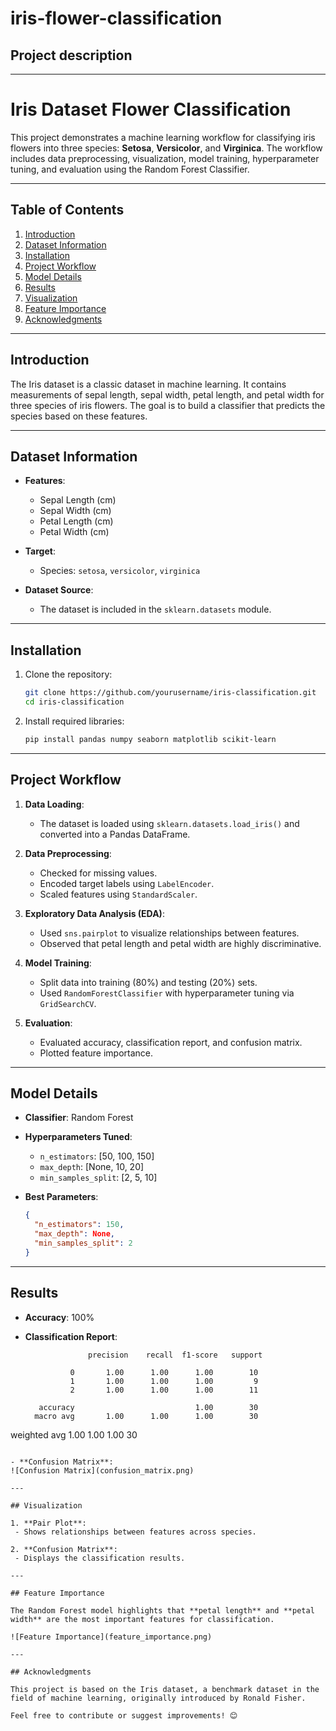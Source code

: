 # iris-flower-classification
## Project description
---

# Iris Dataset Flower Classification

This project demonstrates a machine learning workflow for classifying iris flowers into three species: **Setosa**, **Versicolor**, and **Virginica**. The workflow includes data preprocessing, visualization, model training, hyperparameter tuning, and evaluation using the Random Forest Classifier.

---

## Table of Contents

1. [Introduction](#introduction)
2. [Dataset Information](#dataset-information)
3. [Installation](#installation)
4. [Project Workflow](#project-workflow)
5. [Model Details](#model-details)
6. [Results](#results)
7. [Visualization](#visualization)
8. [Feature Importance](#feature-importance)
9. [Acknowledgments](#acknowledgments)

---

## Introduction

The Iris dataset is a classic dataset in machine learning. It contains measurements of sepal length, sepal width, petal length, and petal width for three species of iris flowers. The goal is to build a classifier that predicts the species based on these features.

---

## Dataset Information

* **Features**:

  * Sepal Length (cm)
  * Sepal Width (cm)
  * Petal Length (cm)
  * Petal Width (cm)

* **Target**:

  * Species: `setosa`, `versicolor`, `virginica`

* **Dataset Source**:

  * The dataset is included in the `sklearn.datasets` module.

---

## Installation

1. Clone the repository:

   ```bash
   git clone https://github.com/yourusername/iris-classification.git
   cd iris-classification
   ```

2. Install required libraries:

   ```bash
   pip install pandas numpy seaborn matplotlib scikit-learn
   ```

---

## Project Workflow

1. **Data Loading**:

   * The dataset is loaded using `sklearn.datasets.load_iris()` and converted into a Pandas DataFrame.

2. **Data Preprocessing**:

   * Checked for missing values.
   * Encoded target labels using `LabelEncoder`.
   * Scaled features using `StandardScaler`.

3. **Exploratory Data Analysis (EDA)**:

   * Used `sns.pairplot` to visualize relationships between features.
   * Observed that petal length and petal width are highly discriminative.

4. **Model Training**:

   * Split data into training (80%) and testing (20%) sets.
   * Used `RandomForestClassifier` with hyperparameter tuning via `GridSearchCV`.

5. **Evaluation**:

   * Evaluated accuracy, classification report, and confusion matrix.
   * Plotted feature importance.

---

## Model Details

* **Classifier**: Random Forest

* **Hyperparameters Tuned**:

  * `n_estimators`: \[50, 100, 150]
  * `max_depth`: \[None, 10, 20]
  * `min_samples_split`: \[2, 5, 10]

* **Best Parameters**:

  ```json
  {
    "n_estimators": 150,
    "max_depth": None,
    "min_samples_split": 2
  }
  ```

---

## Results

* **Accuracy**: 100%
* **Classification Report**:

  ```
                precision    recall  f1-score   support

            0       1.00      1.00      1.00        10
            1       1.00      1.00      1.00         9
            2       1.00      1.00      1.00        11

     accuracy                           1.00        30
    macro avg       1.00      1.00      1.00        30
  ```

weighted avg       1.00      1.00      1.00        30

```

- **Confusion Matrix**:
![Confusion Matrix](confusion_matrix.png)

---

## Visualization

1. **Pair Plot**:
 - Shows relationships between features across species.

2. **Confusion Matrix**:
 - Displays the classification results.

---

## Feature Importance

The Random Forest model highlights that **petal length** and **petal width** are the most important features for classification.

![Feature Importance](feature_importance.png)

---

## Acknowledgments

This project is based on the Iris dataset, a benchmark dataset in the field of machine learning, originally introduced by Ronald Fisher.

Feel free to contribute or suggest improvements! 😊
```
